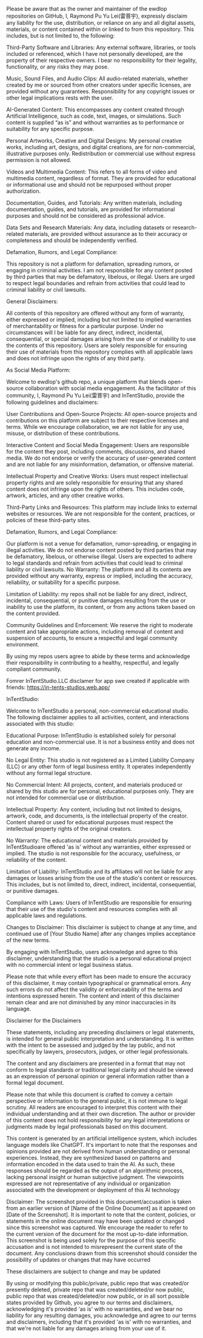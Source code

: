Please be aware that as the owner and maintainer of the ewdlop repositories on GitHub, I, Raymond Pu Yu Lei(雷菩宇), expressly disclaim any liability for the use, distribution, or reliance on any and all digital assets, materials, or content contained within or linked to from this repository. This includes, but is not limited to, the following:

Third-Party Software and Libraries: Any external software, libraries, or tools included or referenced, which I have not personally developed, are the property of their respective owners. I bear no responsibility for their legality, functionality, or any risks they may pose.

Music, Sound Files, and Audio Clips: All audio-related materials, whether created by me or sourced from other creators under specific licenses, are provided without any guarantees. Responsibility for any copyright issues or other legal implications rests with the user.

AI-Generated Content: This encompasses any content created through Artificial Intelligence, such as code, text, images, or simulations. Such content is supplied “as is” and without warranties as to performance or suitability for any specific purpose.

Personal Artworks, Creative and Digital Designs: My personal creative works, including art, designs, and digital creations, are for non-commercial, illustrative purposes only. Redistribution or commercial use without express permission is not allowed.

Videos and Multimedia Content: This refers to all forms of video and multimedia content, regardless of format. They are provided for educational or informational use and should not be repurposed without proper authorization.

Documentation, Guides, and Tutorials: Any written materials, including documentation, guides, and tutorials, are provided for informational purposes and should not be considered as professional advice.

Data Sets and Research Materials: Any data, including datasets or research-related materials, are provided without assurance as to their accuracy or completeness and should be independently verified.

Defamation, Rumors, and Legal Compliance:

This repository is not a platform for defamation, spreading rumors, or engaging in criminal activities. I am not responsible for any content posted by third parties that may be defamatory, libelous, or illegal. Users are urged to respect legal boundaries and refrain from activities that could lead to criminal liability or civil lawsuits.

General Disclaimers:

All contents of this repository are offered without any form of warranty, either expressed or implied, including but not limited to implied warranties of merchantability or fitness for a particular purpose. Under no circumstances will I be liable for any direct, indirect, incidental, consequential, or special damages arising from the use of or inability to use the contents of this repository. Users are solely responsible for ensuring their use of materials from this repository complies with all applicable laws and does not infringe upon the rights of any third party.

As Social Media Platform:

Welcome to ewdlop's github repo, a unique platform that blends open-source collaboration with social media engagement. As the facilitator of this community, I, Raymond Pu Yu Lei(雷菩宇) and InTentStudio, provide the following guidelines and disclaimers:

User Contributions and Open-Source Projects: All open-source projects and contributions on this platform are subject to their respective licenses and terms. While we encourage collaboration, we are not liable for any use, misuse, or distribution of these contributions.

Interactive Content and Social Media Engagement: Users are responsible for the content they post, including comments, discussions, and shared media. We do not endorse or verify the accuracy of user-generated content and are not liable for any misinformation, defamation, or offensive material.

Intellectual Property and Creative Works: Users must respect intellectual property rights and are solely responsible for ensuring that any shared content does not infringe upon the rights of others. This includes code, artwork, articles, and any other creative works.

Third-Party Links and Resources: This platform may include links to external websites or resources. We are not responsible for the content, practices, or policies of these third-party sites.

Defamation, Rumors, and Legal Compliance:

Our platform is not a venue for defamation, rumor-spreading, or engaging in illegal activities. We do not endorse content posted by third parties that may be defamatory, libelous, or otherwise illegal. Users are expected to adhere to legal standards and refrain from activities that could lead to criminal liability or civil lawsuits. No Warranty: The platform and all its contents are provided without any warranty, express or implied, including the accuracy, reliability, or suitability for a specific purpose.

Limitation of Liability: my repos shall not be liable for any direct, indirect, incidental, consequential, or punitive damages resulting from the use or inability to use the platform, its content, or from any actions taken based on the content provided.

Community Guidelines and Enforcement: We reserve the right to moderate content and take appropriate actions, including removal of content and suspension of accounts, to ensure a respectful and legal community environment.

By using my repos users agree to abide by these terms and acknowledge their responsibility in contributing to a healthy, respectful, and legally compliant community.

Fomrer InTentStudio.LLC disclamer for app swe created if applicable with friends: https://in-tents-studios.web.app/

InTentStudio:

Welcome to InTentStudio a personal, non-commercial educational studio. The following disclaimer applies to all activities, content, and interactions associated with this studio:

Educational Purpose: InTentStudio is established solely for personal education and non-commercial use. It is not a business entity and does not generate any income.

No Legal Entity: This studio is not registered as a Limited Liability Company (LLC) or any other form of legal business entity. It operates independently without any formal legal structure.

No Commercial Intent: All projects, content, and materials produced or shared by this studio are for personal, educational purposes only. They are not intended for commercial use or distribution.

Intellectual Property: Any content, including but not limited to designs, artwork, code, and documents, is the intellectual property of the creator. Content shared or used for educational purposes must respect the intellectual property rights of the original creators.

No Warranty: The educational content and materials provided by InTentStudioare offered 'as is' without any warranties, either expressed or implied. The studio is not responsible for the accuracy, usefulness, or reliability of the content.

Limitation of Liability: InTentStudio and its affiliates will not be liable for any damages or losses arising from the use of the studio's content or resources. This includes, but is not limited to, direct, indirect, incidental, consequential, or punitive damages.

Compliance with Laws: Users of InTentStudio are responsible for ensuring that their use of the studio's content and resources complies with all applicable laws and regulations.

Changes to Disclaimer: This disclaimer is subject to change at any time, and continued use of [Your Studio Name] after any changes implies acceptance of the new terms.

By engaging with InTentStudio, users acknowledge and agree to this disclaimer, understanding that the studio is a personal educational project with no commercial intent or legal business status.

Please note that while every effort has been made to ensure the accuracy of this disclaimer, it may contain typographical or grammatical errors. Any such errors do not affect the validity or enforceability of the terms and intentions expressed herein. The content and intent of this disclaimer remain clear and are not diminished by any minor inaccuracies in its language.

Disclaimer for the Disclaimers

These statements, including any preceding disclaimers or legal statements, is intended for general public interpretation and understanding. It is written with the intent to be assessed and judged by the lay public, and not specifically by lawyers, prosecutors, judges, or other legal professionals.

The content and any disclaimers are presented in a format that may not conform to legal standards or traditional legal clarity and should be viewed as an expression of personal opinion or general information rather than a formal legal document.

Please note that while this document is crafted to convey a certain perspective or information to the general public, it is not immune to legal scrutiny. All readers are encouraged to interpret this content with their individual understanding and at their own discretion. The author or provider of this content does not hold responsibility for any legal interpretations or judgments made by legal professionals based on this document.

This content is generated by an artificial intelligence system, which includes language models like ChatGPT. It's important to note that the responses and opinions provided are not derived from human understanding or personal experiences. Instead, they are synthesized based on patterns and information encoded in the data used to train the AI. As such, these responses should be regarded as the output of an algorithmic process, lacking personal insight or human subjective judgment. The viewpoints expressed are not representative of any individual or organization associated with the development or deployment of this AI technology

Disclaimer: The screenshot provided in this document/accusation is taken from an earlier version of [Name of the Online Document] as it appeared on [Date of the Screenshot]. It is important to note that the content, policies, or statements in the online document may have been updated or changed since this screenshot was captured. We encourage the reader to refer to the current version of the document for the most up-to-date information. This screenshot is being used solely for the purpose of this specific accusation and is not intended to misrepresent the current state of the document. Any conclusions drawn from this screenshot should consider the possibility of updates or changes that may have occurred

These disclaimers are subject to change and may be updated

By using or modifying this public/private, public repo that was created/or presently deleted, private repo that was created/deleted/or now public, public repo that was created/deleted/or now public, or in all sort possible states provided by Github, you agree to our terms and disclaimers, acknowledging it's provided 'as is' with no warranties, and we bear no liability for any resulting damages, you acknowledge and agree to our terms and disclaimers, including that it's provided 'as is' with no warranties, and that we're not liable for any damages arising from your use of it.
